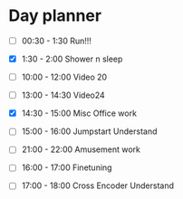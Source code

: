 # Day planner

- [ ] 00:30 - 1:30 Run!!!
- [x] 1:30 - 2:00 Shower n sleep


- [ ] 10:00 - 12:00 Video 20
- [ ] 13:00 - 14:30 Video24
- [x] 14:30 - 15:00 Misc Office work
- [ ] 15:00 - 16:00 Jumpstart Understand
- [ ] 21:00 - 22:00 Amusement work
- [ ] 16:00 - 17:00 Finetuning
- [ ] 17:00 - 18:00 Cross Encoder Understand
